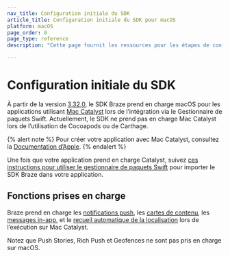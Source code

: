 ```yaml
---
nav_title: Configuration initiale du SDK
article_title: Configuration initiale du SDK pour macOS
platform: macOS
page_order: 0
page_type: reference
description: "Cette page fournit les ressources pour les étapes de configuration initiales du SDK sur macOS."

---
```


# Configuration initiale du SDK

À partir de la version [3,32,0][1], le SDK Braze prend en charge macOS pour les applications utilisant [Mac Catalyst][2] lors de l’intégration via le Gestionnaire de paquets Swift. Actuellement, le SDK ne prend pas en charge Mac Catalyst lors de l’utilisation de Cocoapods ou de Carthage.

{% alert note %}
Pour créer votre application avec Mac Catalyst, consultez la <a href="https://developer.apple.com/documentation/uikit/mac_catalyst">Documentation d’Apple</a>.
{% endalert %}

Une fois que votre application prend en charge Catalyst, suivez [ces instructions pour utiliser le gestionnaire de paquets Swift][3] pour importer le SDK Braze dans votre application.

## Fonctions prises en charge

Braze prend en charge les [notifications push][4], les [cartes de contenu][7], les [messages in-app][5], et le [recueil automatique de la localisation][5] lors de l’exécution sur Mac Catalyst.

Notez que Push Stories, Rich Push et Geofences ne sont pas pris en charge sur macOS.

[1]:https://github.com/Appboy/appboy-ios-sdk/releases/tag/3.32.0
[2]:https://developer.apple.com/mac-catalyst/
[3]:{{site.baseurl}}/developer_guide/platform_integration_guides/ios/initial_sdk_setup/installation_methods/swift_package_manager/
[4]:{{site.baseurl}}/developer_guide/platform_integration_guides/ios/push_notifications/integration/
[5]:{{site.baseurl}}/developer_guide/platform_integration_guides/ios/analytics/location_tracking/
[6]: {{site.baseurl}}/developer_guide/platform_integration_guides/ios/in-app_messaging/overview/
[7]: {{site.baseurl}}/developer_guide/platform_integration_guides/ios/content_cards/data_model/
